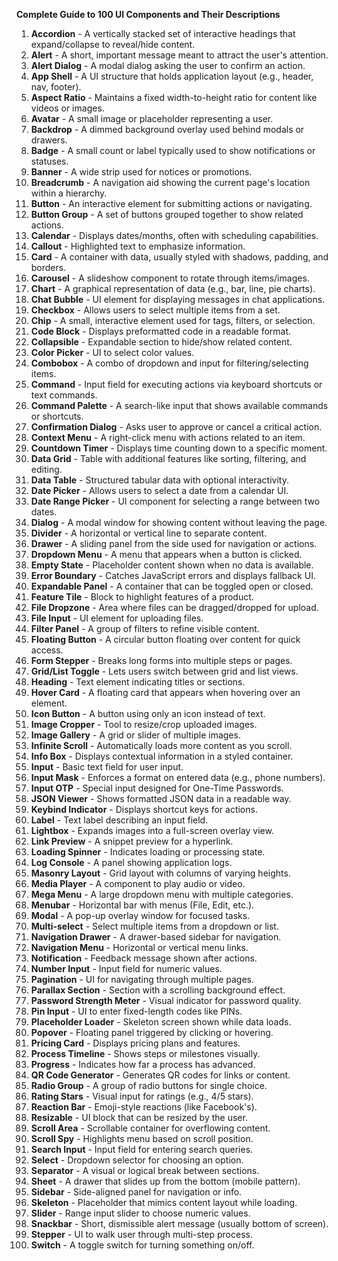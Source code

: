 **Complete Guide to 100 UI Components and Their Descriptions**

1. **Accordion** - A vertically stacked set of interactive headings that expand/collapse to reveal/hide content.
2. **Alert** - A short, important message meant to attract the user's attention.
3. **Alert Dialog** - A modal dialog asking the user to confirm an action.
4. **App Shell** - A UI structure that holds application layout (e.g., header, nav, footer).
5. **Aspect Ratio** - Maintains a fixed width-to-height ratio for content like videos or images.
6. **Avatar** - A small image or placeholder representing a user.
7. **Backdrop** - A dimmed background overlay used behind modals or drawers.
8. **Badge** - A small count or label typically used to show notifications or statuses.
9. **Banner** - A wide strip used for notices or promotions.
10. **Breadcrumb** - A navigation aid showing the current page's location within a hierarchy.
11. **Button** - An interactive element for submitting actions or navigating.
12. **Button Group** - A set of buttons grouped together to show related actions.
13. **Calendar** - Displays dates/months, often with scheduling capabilities.
14. **Callout** - Highlighted text to emphasize information.
15. **Card** - A container with data, usually styled with shadows, padding, and borders.
16. **Carousel** - A slideshow component to rotate through items/images.
17. **Chart** - A graphical representation of data (e.g., bar, line, pie charts).
18. **Chat Bubble** - UI element for displaying messages in chat applications.
19. **Checkbox** - Allows users to select multiple items from a set.
20. **Chip** - A small, interactive element used for tags, filters, or selection.
21. **Code Block** - Displays preformatted code in a readable format.
22. **Collapsible** - Expandable section to hide/show related content.
23. **Color Picker** - UI to select color values.
24. **Combobox** - A combo of dropdown and input for filtering/selecting items.
25. **Command** - Input field for executing actions via keyboard shortcuts or text commands.
26. **Command Palette** - A search-like input that shows available commands or shortcuts.
27. **Confirmation Dialog** - Asks user to approve or cancel a critical action.
28. **Context Menu** - A right-click menu with actions related to an item.
29. **Countdown Timer** - Displays time counting down to a specific moment.
30. **Data Grid** - Table with additional features like sorting, filtering, and editing.
31. **Data Table** - Structured tabular data with optional interactivity.
32. **Date Picker** - Allows users to select a date from a calendar UI.
33. **Date Range Picker** - UI component for selecting a range between two dates.
34. **Dialog** - A modal window for showing content without leaving the page.
35. **Divider** - A horizontal or vertical line to separate content.
36. **Drawer** - A sliding panel from the side used for navigation or actions.
37. **Dropdown Menu** - A menu that appears when a button is clicked.
38. **Empty State** - Placeholder content shown when no data is available.
39. **Error Boundary** - Catches JavaScript errors and displays fallback UI.
40. **Expandable Panel** - A container that can be toggled open or closed.
41. **Feature Tile** - Block to highlight features of a product.
42. **File Dropzone** - Area where files can be dragged/dropped for upload.
43. **File Input** - UI element for uploading files.
44. **Filter Panel** - A group of filters to refine visible content.
45. **Floating Button** - A circular button floating over content for quick access.
46. **Form Stepper** - Breaks long forms into multiple steps or pages.
47. **Grid/List Toggle** - Lets users switch between grid and list views.
48. **Heading** - Text element indicating titles or sections.
49. **Hover Card** - A floating card that appears when hovering over an element.
50. **Icon Button** - A button using only an icon instead of text.
51. **Image Cropper** - Tool to resize/crop uploaded images.
52. **Image Gallery** - A grid or slider of multiple images.
53. **Infinite Scroll** - Automatically loads more content as you scroll.
54. **Info Box** - Displays contextual information in a styled container.
55. **Input** - Basic text field for user input.
56. **Input Mask** - Enforces a format on entered data (e.g., phone numbers).
57. **Input OTP** - Special input designed for One-Time Passwords.
58. **JSON Viewer** - Shows formatted JSON data in a readable way.
59. **Keybind Indicator** - Displays shortcut keys for actions.
60. **Label** - Text label describing an input field.
61. **Lightbox** - Expands images into a full-screen overlay view.
62. **Link Preview** - A snippet preview for a hyperlink.
63. **Loading Spinner** - Indicates loading or processing state.
64. **Log Console** - A panel showing application logs.
65. **Masonry Layout** - Grid layout with columns of varying heights.
66. **Media Player** - A component to play audio or video.
67. **Mega Menu** - A large dropdown menu with multiple categories.
68. **Menubar** - Horizontal bar with menus (File, Edit, etc.).
69. **Modal** - A pop-up overlay window for focused tasks.
70. **Multi-select** - Select multiple items from a dropdown or list.
71. **Navigation Drawer** - A drawer-based sidebar for navigation.
72. **Navigation Menu** - Horizontal or vertical menu links.
73. **Notification** - Feedback message shown after actions.
74. **Number Input** - Input field for numeric values.
75. **Pagination** - UI for navigating through multiple pages.
76. **Parallax Section** - Section with a scrolling background effect.
77. **Password Strength Meter** - Visual indicator for password quality.
78. **Pin Input** - UI to enter fixed-length codes like PINs.
79. **Placeholder Loader** - Skeleton screen shown while data loads.
80. **Popover** - Floating panel triggered by clicking or hovering.
81. **Pricing Card** - Displays pricing plans and features.
82. **Process Timeline** - Shows steps or milestones visually.
83. **Progress** - Indicates how far a process has advanced.
84. **QR Code Generator** - Generates QR codes for links or content.
85. **Radio Group** - A group of radio buttons for single choice.
86. **Rating Stars** - Visual input for ratings (e.g., 4/5 stars).
87. **Reaction Bar** - Emoji-style reactions (like Facebook's).
88. **Resizable** - UI block that can be resized by the user.
89. **Scroll Area** - Scrollable container for overflowing content.
90. **Scroll Spy** - Highlights menu based on scroll position.
91. **Search Input** - Input field for entering search queries.
92. **Select** - Dropdown selector for choosing an option.
93. **Separator** - A visual or logical break between sections.
94. **Sheet** - A drawer that slides up from the bottom (mobile pattern).
95. **Sidebar** - Side-aligned panel for navigation or info.
96. **Skeleton** - Placeholder that mimics content layout while loading.
97. **Slider** - Range input slider to choose numeric values.
98. **Snackbar** - Short, dismissible alert message (usually bottom of screen).
99. **Stepper** - UI to walk user through multi-step process.
100. **Switch** - A toggle switch for turning something on/off.
